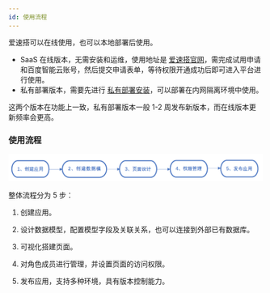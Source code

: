 ```yaml
---
id: 使用流程
---
```


爱速搭可以在线使用，也可以本地部署后使用。

- SaaS 在线版本，无需安装和运维，使用地址是
  [爱速搭官网](https://aisuda.bce.baidu.com)，需完成试用申请和百度智能云账号，然后提交申请表单，等待权限开通成功后即可进入平台进行使用。
- 私有部署版本，需要先进行 [私有部署安装](../私有部署/私有部署安装)，可以部署在内网隔离环境中使用。

这两个版本在功能上一致，私有部署版本一般 1-2 周发布新版本，而在线版本更新频率会更高。

### 使用流程

![image.png](/img/快速入门/快速入门流程/image_4a2a2dc.png)

整体流程分为 5 步：

1. 创建应用。

2. 设计数据模型，配置模型字段及关联关系，也可以连接到外部已有数据库。

3. 可视化搭建页面。

4. 对角色成员进行管理，并设置页面的访问权限。

5. 发布应用，支持多种环境，具有版本控制能力。
